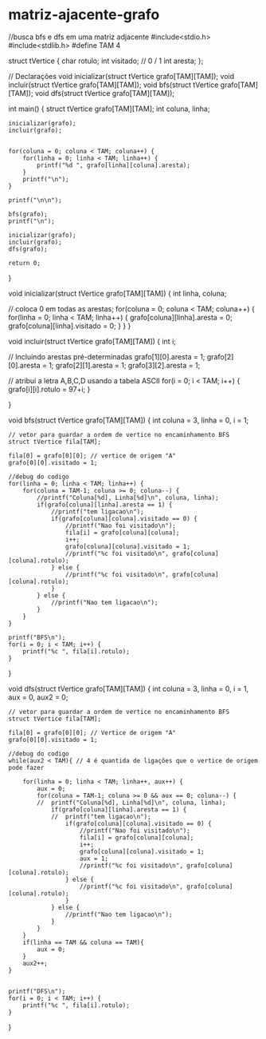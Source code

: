 # matriz-ajacente-grafo
//busca bfs e dfs em uma matriz adjacente
#include<stdio.h>
#include<stdlib.h>
#define TAM 4


struct tVertice {
	char rotulo;
	int visitado; // 0 / 1
	int aresta;
};

// Declarações
void inicializar(struct tVertice grafo[TAM][TAM]);
void incluir(struct tVertice grafo[TAM][TAM]);
void bfs(struct tVertice grafo[TAM][TAM]);
void dfs(struct tVertice grafo[TAM][TAM]);


int main() {
	struct tVertice grafo[TAM][TAM];
	int coluna, linha;

	inicializar(grafo);
	incluir(grafo);


	for(coluna = 0; coluna < TAM; coluna++) {
		for(linha = 0; linha < TAM; linha++) {
			printf("%d ", grafo[linha][coluna].aresta);
		}
		printf("\n");
	}

	printf("\n\n");

	bfs(grafo);
	printf("\n");

	inicializar(grafo);
	incluir(grafo);
	dfs(grafo);

	return 0;
}


void inicializar(struct tVertice grafo[TAM][TAM]) {
	int linha, coluna;

// coloca 0 em todas as arestas;
	for(coluna = 0; coluna < TAM; coluna++) {
		for(linha = 0; linha < TAM; linha++) {
			grafo[coluna][linha].aresta = 0;
			grafo[coluna][linha].visitado = 0;
		}
	}
}

void incluir(struct tVertice grafo[TAM][TAM]) {
	int i;

// Incluindo arestas pré-determinadas
	grafo[1][0].aresta = 1;
	grafo[2][0].aresta = 1;
	grafo[2][1].aresta = 1;
	grafo[3][2].aresta = 1;

// atribui a letra A,B,C,D usando a tabela ASCII
	for(i = 0; i < TAM; i++) {
		grafo[i][i].rotulo = 97+i;
	}

}

void bfs(struct tVertice grafo[TAM][TAM]) {
	int coluna = 3, linha = 0, i = 1;

	// vetor para guardar a ordem de vertice no encaminhamento BFS
	struct tVertice fila[TAM];

	fila[0] = grafo[0][0]; // vertice de origem "A"
	grafo[0][0].visitado = 1;

	//debug do codigo
	for(linha = 0; linha < TAM; linha++) {
		for(coluna = TAM-1; coluna >= 0; coluna--) {
			//printf("Coluna[%d], Linha[%d]\n", coluna, linha);
			if(grafo[coluna][linha].aresta == 1) {
				//printf("tem ligacao\n");
				if(grafo[coluna][coluna].visitado == 0) {
					//printf("Nao foi visitado\n");
					fila[i] = grafo[coluna][coluna];
					i++;
					grafo[coluna][coluna].visitado = 1;
					//printf("%c foi visitado\n", grafo[coluna][coluna].rotulo);
				} else {
					//printf("%c foi visitado\n", grafo[coluna][coluna].rotulo);
				}
			} else {
				//printf("Nao tem ligacao\n");
			}
		}
	}

	printf("BFS\n");
	for(i = 0; i < TAM; i++) {
		printf("%c ", fila[i].rotulo);
	}

}

void dfs(struct tVertice grafo[TAM][TAM]) {
	int coluna = 3, linha = 0, i = 1, aux = 0, aux2 = 0;

	// vetor para guardar a ordem de vertice no encaminhamento BFS
	struct tVertice fila[TAM];

	fila[0] = grafo[0][0]; // Vertice de origem "A"
	grafo[0][0].visitado = 1;

	//debug do codigo
	while(aux2 < TAM){ // 4 é quantida de ligações que o vertice de origem pode fazer 
	
		for(linha = 0; linha < TAM; linha++, aux++) {
			aux = 0;
			for(coluna = TAM-1; coluna >= 0 && aux == 0; coluna--) {
			//	printf("Coluna[%d], Linha[%d]\n", coluna, linha);
				if(grafo[coluna][linha].aresta == 1) {
				//	printf("tem ligacao\n");
					if(grafo[coluna][coluna].visitado == 0) {
						//printf("Nao foi visitado\n");
						fila[i] = grafo[coluna][coluna];
						i++;
						grafo[coluna][coluna].visitado = 1;
						aux = 1;
						//printf("%c foi visitado\n", grafo[coluna][coluna].rotulo);
					} else {
						//printf("%c foi visitado\n", grafo[coluna][coluna].rotulo);
					}
				} else {
					//printf("Nao tem ligacao\n");
				}
			}
		}
		if(linha == TAM && coluna == TAM){
			aux = 0;
		}
		aux2++;
	}


	printf("DFS\n");
	for(i = 0; i < TAM; i++) {
		printf("%c ", fila[i].rotulo);
	}

}
